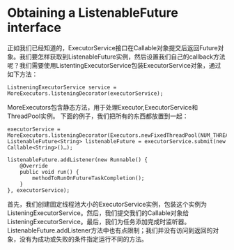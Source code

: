 # Obtaining a ListenableFuture interface
正如我们已经知道的，ExecutorService接口在Callable对象提交后返回Future对象。我们要怎样获取到ListenableFuture实例，然后设置我们自己的callback方法呢？我们需要使用ListentingExecutorService包装ExecutorService对象，通过如下方法：

```
ListneningExecutorService service = MoreExecutors.listeningDecorator(executorService);
```

MoreExecutors包含静态方法，用于处理Executor,ExecutorService和ThreadPool实例。
下面的例子，我们把所有的东西都放置到一起：
```
executorService = MoreExecutors.listeningDecorator(Executors.newFixedThreadPool(NUM_THREADS));
ListenableFuture<String> listenableFuture = executorService.submit(new Callable<String>()…);

listenableFuture.addListener(new Runnable() {
    @Override
    public void run() {
        methodToRunOnFutureTaskCompletion();
    }
}, executorService);
```
首先，我们创建固定线程池大小的ExecutorService实例，包装这个实例为ListeningExecutorService。然后，我们提交我们的Callable对象给ListeningExecutorService。最后，我们为任务添加完成时监听器。
ListenableFuture.addListener方法中也有点限制；我们并没有访问到返回的对象，没有为成功或失败的条件指定运行不同的方法。
